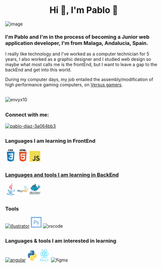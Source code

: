 <h1 align="center">Hi 👋, I'm Pablo 🥰 </h1>

![image](https://github.com/envyx10/envyx10/assets/29457987/6dc5dafe-34b6-4ced-9c2d-c1af1f38016f)

<h3 align="left">I'm Pablo and I'm in the process of becoming a Junior web application developer, I'm from Malaga, Andalucia, Spain.</h3>

I really like technology and I've worked as a computer technician for 5 years, I also worked as a graphic designer and I studied web design
so maybe what most calls me is the frontEnd, but I want to leave a gap to the backEnd and get into this world.

During my computer days, my job entailed the assembly/modification of high performance gaming computers, on [Versus gamers](https://www.vsgamers.es).

##
<p><img align="center" src="https://github-readme-stats.vercel.app/api/top-langs?username=envyx10&show_icons=true&locale=en&layout=compact" alt="envyx10" /></p></p>


##

<h3 align="left">Connect with me:</h3>
<p align="left">
<a href="https://linkedin.com/in/pablo-diaz-3a064bb3" target="blank"><img align="center" src="https://raw.githubusercontent.com/rahuldkjain/github-profile-readme-generator/master/src/images/icons/Social/linked-in-alt.svg" alt="pablo-diaz-3a064bb3" height="30" width="40" /></a>
</p>


##

<h3 align="left">Languages I am learning in FrontEnd </h3>
<p align="center </a> 
<a href="https://www.w3schools.com/css/" target="_blank" rel="noreferrer"> <img src="https://raw.githubusercontent.com/devicons/devicon/master/icons/css3/css3-original-wordmark.svg" alt="css3" width="35" height="40"/></a></a> 
<a href="https://www.w3.org/html/" target="_blank" rel="noreferrer"> <img src="https://raw.githubusercontent.com/devicons/devicon/master/icons/html5/html5-original-wordmark.svg" alt="html5" width="35" height="40"/></a>  
<a href="https://developer.mozilla.org/en-US/docs/Web/JavaScript" target="_blank" rel="noreferrer"> <img src="https://raw.githubusercontent.com/devicons/devicon/master/icons/javascript/javascript-original.svg" alt="javascript" width="35" height="35"/>
  
##


<h3 align="left">Languages and tools I am learning in BackEnd</h3>
<p align="left"> <a href="https://www.java.com" target="_blank" rel="noreferrer"> <img src="https://raw.githubusercontent.com/devicons/devicon/master/icons/java/java-original.svg" alt="java" width="35" height="40"/></a> 
<a href="https://www.mysql.com/" target="_blank" rel="noreferrer"> <img src="https://raw.githubusercontent.com/devicons/devicon/master/icons/mysql/mysql-original-wordmark.svg" alt="mysql" width="35" height="40"/></a> 
<a href="https://www.docker.com/" target="_blank" rel="noreferrer"> <img src="https://raw.githubusercontent.com/devicons/devicon/master/icons/docker/docker-original-wordmark.svg" alt="docker" width="35" height="40"/></a>
</p>

##

<h3 align="left">Tools</h3>
<p align="left"> 
<a href="https://www.adobe.com/in/products/illustrator.html" target="_blank" rel="noreferrer"> <img src="https://www.vectorlogo.zone/logos/adobe_illustrator/adobe_illustrator-icon.svg" alt="illustrator" width="35" height="35"/></a>
<a href="https://www.photoshop.com/en" target="_blank" rel="noreferrer"> <img src="https://raw.githubusercontent.com/devicons/devicon/master/icons/photoshop/photoshop-line.svg" alt="photoshop" width="35" height="35"/></a>
<img src="https://www.svgrepo.com/show/374171/vscode.svg" alt="vscode" width="35" height="35"/></p>


##

<h3 align="left">Languages & tools I am interested in learning</h3>

<p align="left">
<a href="https://angular.io" target="_blank" rel="noreferrer"> <img src="https://angular.io/assets/images/logos/angular/angular.svg" alt="angular" width="35" height="40"/></a> 
<a href="https://www.python.org" target="_blank" rel="noreferrer"> <img src="https://raw.githubusercontent.com/devicons/devicon/master/icons/python/python-original.svg" alt="python" width="35" height="40"/></a> 
<a href="https://reactjs.org/" target="_blank" rel="noreferrer"> <img src="https://raw.githubusercontent.com/devicons/devicon/master/icons/react/react-original-wordmark.svg" alt="react" width="35" height="40"/></a>
<img src="https://www.vectorlogo.zone/logos/figma/figma-icon.svg" alt="figma" width="40" height="40"/>
</p>



 



